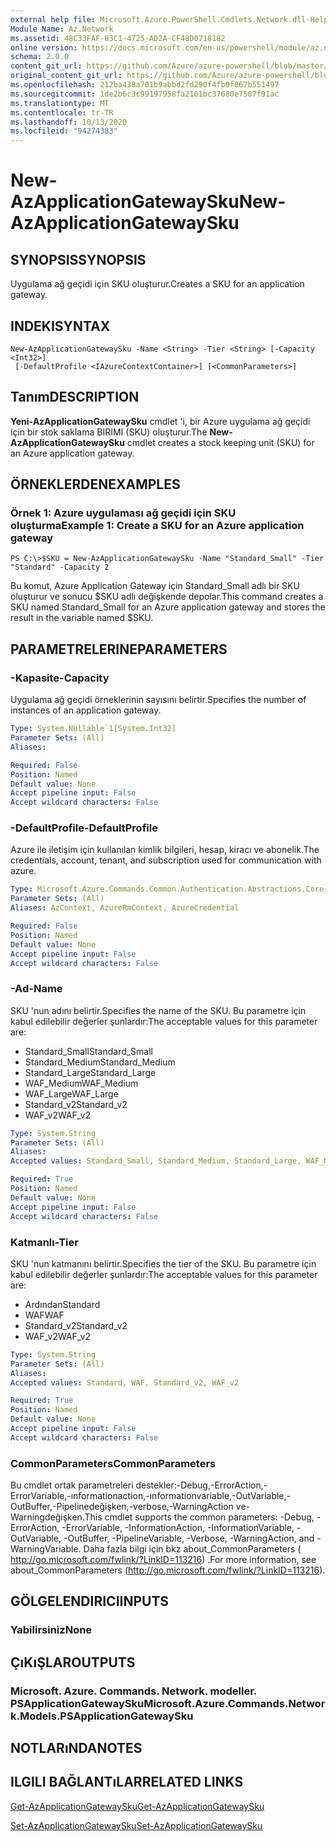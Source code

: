 ```yaml
---
external help file: Microsoft.Azure.PowerShell.Cmdlets.Network.dll-Help.xml
Module Name: Az.Network
ms.assetid: 48C33FAF-83C1-4725-AD2A-CF48D0718182
online version: https://docs.microsoft.com/en-us/powershell/module/az.network/new-azapplicationgatewaysku
schema: 2.0.0
content_git_url: https://github.com/Azure/azure-powershell/blob/master/src/Network/Network/help/New-AzApplicationGatewaySku.md
original_content_git_url: https://github.com/Azure/azure-powershell/blob/master/src/Network/Network/help/New-AzApplicationGatewaySku.md
ms.openlocfilehash: 212ba438a701b9abbd2fd290f4fb0f867b551497
ms.sourcegitcommit: 1de2b6c3c99197958fa2101bc37680e7507f91ac
ms.translationtype: MT
ms.contentlocale: tr-TR
ms.lasthandoff: 10/13/2020
ms.locfileid: "94274383"
---
```

# <span data-ttu-id="d5e4f-101">New-AzApplicationGatewaySku</span><span class="sxs-lookup"><span data-stu-id="d5e4f-101">New-AzApplicationGatewaySku</span></span>

## <span data-ttu-id="d5e4f-102">SYNOPSIS</span><span class="sxs-lookup"><span data-stu-id="d5e4f-102">SYNOPSIS</span></span>
<span data-ttu-id="d5e4f-103">Uygulama ağ geçidi için SKU oluşturur.</span><span class="sxs-lookup"><span data-stu-id="d5e4f-103">Creates a SKU for an application gateway.</span></span>

## <span data-ttu-id="d5e4f-104">INDEKI</span><span class="sxs-lookup"><span data-stu-id="d5e4f-104">SYNTAX</span></span>

```
New-AzApplicationGatewaySku -Name <String> -Tier <String> [-Capacity <Int32>]
 [-DefaultProfile <IAzureContextContainer>] [<CommonParameters>]
```

## <span data-ttu-id="d5e4f-105">Tanım</span><span class="sxs-lookup"><span data-stu-id="d5e4f-105">DESCRIPTION</span></span>
<span data-ttu-id="d5e4f-106">**Yeni-AzApplicationGatewaySku** cmdlet 'i, bir Azure uygulama ağ geçidi için bir stok saklama BIRIMI (SKU) oluşturur.</span><span class="sxs-lookup"><span data-stu-id="d5e4f-106">The **New-AzApplicationGatewaySku** cmdlet creates a stock keeping unit (SKU) for an Azure application gateway.</span></span>

## <span data-ttu-id="d5e4f-107">ÖRNEKLERDEN</span><span class="sxs-lookup"><span data-stu-id="d5e4f-107">EXAMPLES</span></span>

### <span data-ttu-id="d5e4f-108">Örnek 1: Azure uygulaması ağ geçidi için SKU oluşturma</span><span class="sxs-lookup"><span data-stu-id="d5e4f-108">Example 1: Create a SKU for an Azure application gateway</span></span>
```
PS C:\>$SKU = New-AzApplicationGatewaySku -Name "Standard_Small" -Tier "Standard" -Capacity 2
```

<span data-ttu-id="d5e4f-109">Bu komut, Azure Application Gateway için Standard_Small adlı bir SKU oluşturur ve sonucu $SKU adlı değişkende depolar.</span><span class="sxs-lookup"><span data-stu-id="d5e4f-109">This command creates a SKU named Standard_Small for an Azure application gateway and stores the result in the variable named $SKU.</span></span>

## <span data-ttu-id="d5e4f-110">PARAMETRELERINE</span><span class="sxs-lookup"><span data-stu-id="d5e4f-110">PARAMETERS</span></span>

### <span data-ttu-id="d5e4f-111">-Kapasite</span><span class="sxs-lookup"><span data-stu-id="d5e4f-111">-Capacity</span></span>
<span data-ttu-id="d5e4f-112">Uygulama ağ geçidi örneklerinin sayısını belirtir.</span><span class="sxs-lookup"><span data-stu-id="d5e4f-112">Specifies the number of instances of an application gateway.</span></span>

```yaml
Type: System.Nullable`1[System.Int32]
Parameter Sets: (All)
Aliases:

Required: False
Position: Named
Default value: None
Accept pipeline input: False
Accept wildcard characters: False
```

### <span data-ttu-id="d5e4f-113">-DefaultProfile</span><span class="sxs-lookup"><span data-stu-id="d5e4f-113">-DefaultProfile</span></span>
<span data-ttu-id="d5e4f-114">Azure ile iletişim için kullanılan kimlik bilgileri, hesap, kiracı ve abonelik.</span><span class="sxs-lookup"><span data-stu-id="d5e4f-114">The credentials, account, tenant, and subscription used for communication with azure.</span></span>

```yaml
Type: Microsoft.Azure.Commands.Common.Authentication.Abstractions.Core.IAzureContextContainer
Parameter Sets: (All)
Aliases: AzContext, AzureRmContext, AzureCredential

Required: False
Position: Named
Default value: None
Accept pipeline input: False
Accept wildcard characters: False
```

### <span data-ttu-id="d5e4f-115">-Ad</span><span class="sxs-lookup"><span data-stu-id="d5e4f-115">-Name</span></span>
<span data-ttu-id="d5e4f-116">SKU 'nun adını belirtir.</span><span class="sxs-lookup"><span data-stu-id="d5e4f-116">Specifies the name of the SKU.</span></span>
<span data-ttu-id="d5e4f-117">Bu parametre için kabul edilebilir değerler şunlardır:</span><span class="sxs-lookup"><span data-stu-id="d5e4f-117">The acceptable values for this parameter are:</span></span>
- <span data-ttu-id="d5e4f-118">Standard_Small</span><span class="sxs-lookup"><span data-stu-id="d5e4f-118">Standard_Small</span></span>
- <span data-ttu-id="d5e4f-119">Standard_Medium</span><span class="sxs-lookup"><span data-stu-id="d5e4f-119">Standard_Medium</span></span>
- <span data-ttu-id="d5e4f-120">Standard_Large</span><span class="sxs-lookup"><span data-stu-id="d5e4f-120">Standard_Large</span></span>
- <span data-ttu-id="d5e4f-121">WAF_Medium</span><span class="sxs-lookup"><span data-stu-id="d5e4f-121">WAF_Medium</span></span>
- <span data-ttu-id="d5e4f-122">WAF_Large</span><span class="sxs-lookup"><span data-stu-id="d5e4f-122">WAF_Large</span></span>
- <span data-ttu-id="d5e4f-123">Standard_v2</span><span class="sxs-lookup"><span data-stu-id="d5e4f-123">Standard_v2</span></span>
- <span data-ttu-id="d5e4f-124">WAF_v2</span><span class="sxs-lookup"><span data-stu-id="d5e4f-124">WAF_v2</span></span>

```yaml
Type: System.String
Parameter Sets: (All)
Aliases:
Accepted values: Standard_Small, Standard_Medium, Standard_Large, WAF_Medium, WAF_Large, Standard_v2, WAF_v2

Required: True
Position: Named
Default value: None
Accept pipeline input: False
Accept wildcard characters: False
```

### <span data-ttu-id="d5e4f-125">Katmanlı</span><span class="sxs-lookup"><span data-stu-id="d5e4f-125">-Tier</span></span>
<span data-ttu-id="d5e4f-126">SKU 'nun katmanını belirtir.</span><span class="sxs-lookup"><span data-stu-id="d5e4f-126">Specifies the tier of the SKU.</span></span>
<span data-ttu-id="d5e4f-127">Bu parametre için kabul edilebilir değerler şunlardır:</span><span class="sxs-lookup"><span data-stu-id="d5e4f-127">The acceptable values for this parameter are:</span></span>
- <span data-ttu-id="d5e4f-128">Ardından</span><span class="sxs-lookup"><span data-stu-id="d5e4f-128">Standard</span></span>
- <span data-ttu-id="d5e4f-129">WAF</span><span class="sxs-lookup"><span data-stu-id="d5e4f-129">WAF</span></span>
- <span data-ttu-id="d5e4f-130">Standard_v2</span><span class="sxs-lookup"><span data-stu-id="d5e4f-130">Standard_v2</span></span>
- <span data-ttu-id="d5e4f-131">WAF_v2</span><span class="sxs-lookup"><span data-stu-id="d5e4f-131">WAF_v2</span></span>

```yaml
Type: System.String
Parameter Sets: (All)
Aliases:
Accepted values: Standard, WAF, Standard_v2, WAF_v2

Required: True
Position: Named
Default value: None
Accept pipeline input: False
Accept wildcard characters: False
```

### <span data-ttu-id="d5e4f-132">CommonParameters</span><span class="sxs-lookup"><span data-stu-id="d5e4f-132">CommonParameters</span></span>
<span data-ttu-id="d5e4f-133">Bu cmdlet ortak parametreleri destekler:-Debug,-ErrorAction,-ErrorVariable,-ınformationaction,-ınformationvariable,-OutVariable,-OutBuffer,-Pipelinedeğişken,-verbose,-WarningAction ve-Warningdeğişken.</span><span class="sxs-lookup"><span data-stu-id="d5e4f-133">This cmdlet supports the common parameters: -Debug, -ErrorAction, -ErrorVariable, -InformationAction, -InformationVariable, -OutVariable, -OutBuffer, -PipelineVariable, -Verbose, -WarningAction, and -WarningVariable.</span></span> <span data-ttu-id="d5e4f-134">Daha fazla bilgi için bkz about_CommonParameters ( http://go.microsoft.com/fwlink/?LinkID=113216) .</span><span class="sxs-lookup"><span data-stu-id="d5e4f-134">For more information, see about_CommonParameters (http://go.microsoft.com/fwlink/?LinkID=113216).</span></span>

## <span data-ttu-id="d5e4f-135">GÖLGELENDIRICI</span><span class="sxs-lookup"><span data-stu-id="d5e4f-135">INPUTS</span></span>

### <span data-ttu-id="d5e4f-136">Yabilirsiniz</span><span class="sxs-lookup"><span data-stu-id="d5e4f-136">None</span></span>

## <span data-ttu-id="d5e4f-137">ÇıKıŞLAR</span><span class="sxs-lookup"><span data-stu-id="d5e4f-137">OUTPUTS</span></span>

### <span data-ttu-id="d5e4f-138">Microsoft. Azure. Commands. Network. modeller. PSApplicationGatewaySku</span><span class="sxs-lookup"><span data-stu-id="d5e4f-138">Microsoft.Azure.Commands.Network.Models.PSApplicationGatewaySku</span></span>

## <span data-ttu-id="d5e4f-139">NOTLARıNDA</span><span class="sxs-lookup"><span data-stu-id="d5e4f-139">NOTES</span></span>

## <span data-ttu-id="d5e4f-140">ILGILI BAĞLANTıLAR</span><span class="sxs-lookup"><span data-stu-id="d5e4f-140">RELATED LINKS</span></span>

[<span data-ttu-id="d5e4f-141">Get-AzApplicationGatewaySku</span><span class="sxs-lookup"><span data-stu-id="d5e4f-141">Get-AzApplicationGatewaySku</span></span>](./Get-AzApplicationGatewaySku.md)

[<span data-ttu-id="d5e4f-142">Set-AzApplicationGatewaySku</span><span class="sxs-lookup"><span data-stu-id="d5e4f-142">Set-AzApplicationGatewaySku</span></span>](./Set-AzApplicationGatewaySku.md)


